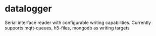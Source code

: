 # datalogger
Serial interface reader with configurable writing capabilities. Currently supports mqtt-queues, h5-files, mongodb as writing targets
